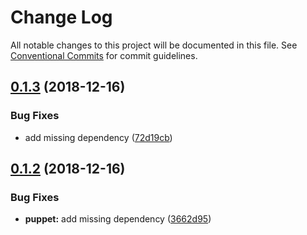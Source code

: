 # Change Log

All notable changes to this project will be documented in this file.
See [Conventional Commits](https://conventionalcommits.org) for commit guidelines.

## [0.1.3](https://github.com/egoist/lazy/compare/@linaj/plugin-puppet@0.1.2...@linaj/plugin-puppet@0.1.3) (2018-12-16)

### Bug Fixes

- add missing dependency ([72d19cb](https://github.com/egoist/lazy/commit/72d19cb))

## [0.1.2](https://github.com/egoist/lazy/compare/@linaj/plugin-puppet@0.1.1...@linaj/plugin-puppet@0.1.2) (2018-12-16)

### Bug Fixes

- **puppet:** add missing dependency ([3662d95](https://github.com/egoist/lazy/commit/3662d95))
